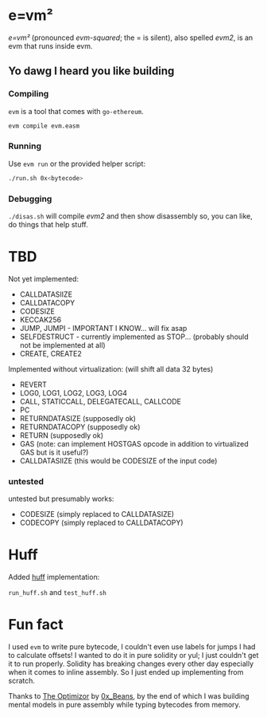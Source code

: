 # e=vm²

*e=vm²* (pronounced *evm-squared*; the = is silent), also spelled *evm2*, is an evm that runs inside evm.

## Yo dawg I heard you like building

### Compiling

`evm` is a tool that comes with `go-ethereum`.

```sh
evm compile evm.easm
```

### Running

Use `evm run` or the provided helper script:

```sh
./run.sh 0x<bytecode>
```

### Debugging

`./disas.sh` will compile *evm2* and then show disassembly so, you can like, do things that help stuff.

# TBD

Not yet implemented:
- CALLDATASIIZE
- CALLDATACOPY
- CODESIZE
- KECCAK256
- JUMP, JUMPI - IMPORTANT I KNOW... will fix asap
- SELFDESTRUCT - currently implemented as STOP... (probably should not be implemented at all)
- CREATE, CREATE2

Implemented without virtualization: (will shift all data 32 bytes)
- REVERT
- LOG0, LOG1, LOG2, LOG3, LOG4
- CALL, STATICCALL, DELEGATECALL, CALLCODE
- PC
- RETURNDATASIZE (supposedly ok)
- RETURNDATACOPY (supposedly ok)
- RETURN (supposedly ok)
- GAS (note: can implement HOSTGAS opcode in addition to virtualized GAS but is it useful?)
- CALLDATASIIZE (this would be CODESIZE of the input code)

### untested

untested but presumably works:
- CODESIZE (simply replaced to CALLDATASIZE)
- CODECOPY (simply replaced to CALLDATACOPY)

# Huff

Added [huff](https://huff.sh/) implementation:

`run_huff.sh` and `test_huff.sh`

# Fun fact

I used `evm` to write pure bytecode, I couldn't even use labels for jumps I had to calculate offsets!
I wanted to do it in pure solidity or yul; I just couldn't get it to run properly.
Solidity has breaking changes every other day especially when it comes to inline assembly.
So I just ended up implementing from scratch.

Thanks to [The Optimizor](https://twitter.com/0x_Beans/status/1568661118259982336) by [0x_Beans](http://twitter.com/0x_Beans), by the end of which I was building mental models in pure assembly while typing bytecodes from memory.

